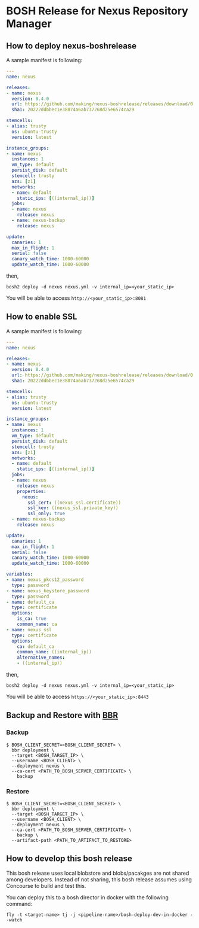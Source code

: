 # BOSH Release for Nexus Repository Manager

## How to deploy nexus-boshrelease

A sample manifest is following:

``` yml
---
name: nexus

releases:
- name: nexus
  version: 0.4.0
  url: https://github.com/making/nexus-boshrelease/releases/download/0.4.0/nexus-0.4.0.tgz
  sha1: 20222ddbbec1e38874a6ab737268d25e6574ca29

stemcells:
- alias: trusty
  os: ubuntu-trusty
  version: latest

instance_groups:
- name: nexus
  instances: 1
  vm_type: default
  persist_disk: default
  stemcell: trusty
  azs: [z1]
  networks:
  - name: default
    static_ips: [((internal_ip))]
  jobs:
  - name: nexus
    release: nexus
  - name: nexus-backup
    release: nexus

update:
  canaries: 1
  max_in_flight: 1
  serial: false
  canary_watch_time: 1000-60000
  update_watch_time: 1000-60000
```

then,

```
bosh2 deploy -d nexus nexus.yml -v internal_ip=<your_static_ip>
```

You will be able to access `http://<your_static_ip>:8081`


## How to enable SSL

A sample manifest is following:

``` yml
---
name: nexus

releases:
- name: nexus
  version: 0.4.0
  url: https://github.com/making/nexus-boshrelease/releases/download/0.4.0/nexus-0.4.0.tgz
  sha1: 20222ddbbec1e38874a6ab737268d25e6574ca29

stemcells:
- alias: trusty
  os: ubuntu-trusty
  version: latest

instance_groups:
- name: nexus
  instances: 1
  vm_type: default
  persist_disk: default
  stemcell: trusty
  azs: [z1]
  networks:
  - name: default
    static_ips: [((internal_ip))]
  jobs:
  - name: nexus
    release: nexus
    properties:
      nexus:
        ssl_cert: ((nexus_ssl.certificate))
        ssl_key: ((nexus_ssl.private_key))
        ssl_only: true
  - name: nexus-backup
    release: nexus

update:
  canaries: 1
  max_in_flight: 1
  serial: false
  canary_watch_time: 1000-60000
  update_watch_time: 1000-60000

variables:
- name: nexus_pkcs12_password
  type: password
- name: nexus_keystore_password
  type: password
- name: default_ca
  type: certificate
  options:
    is_ca: true
    common_name: ca
- name: nexus_ssl
  type: certificate
  options:
    ca: default_ca
    common_name: ((internal_ip))
    alternative_names: 
    - ((internal_ip))
```

then,

```
bosh2 deploy -d nexus nexus.yml -v internal_ip=<your_static_ip>
```

You will be able to access `https://<your_static_ip>:8443`


## Backup and Restore with [BBR](http://www.boshbackuprestore.io/)

### Backup

```
$ BOSH_CLIENT_SECRET=<BOSH_CLIENT_SECRET> \
  bbr deployment \
  --target <BOSH_TARGET_IP> \
  --username <BOSH_CLIENT> \
  --deployment nexus \
  --ca-cert <PATH_TO_BOSH_SERVER_CERTIFICATE> \
    backup
```

### Restore

```
$ BOSH_CLIENT_SECRET=<BOSH_CLIENT_SECRET> \
  bbr deployment \
  --target <BOSH_TARGET_IP> \
  --username <BOSH_CLIENT> \
  --deployment nexus \
  --ca-cert <PATH_TO_BOSH_SERVER_CERTIFICATE> \
    backup \
  --artifact-path <PATH_TO_ARTIFACT_TO_RESTORE>
```

## How to develop this bosh release

This bosh release uses local blobstore and blobs/pacakges are not shared among developers.
Instead of not sharing, this bosh release assumes using Concourse to build and test this.

You can deploy this to a bosh director in docker with the following command:

```
fly -t <target-name> tj -j <pipeline-name>/bosh-deploy-dev-in-docker --watch
```